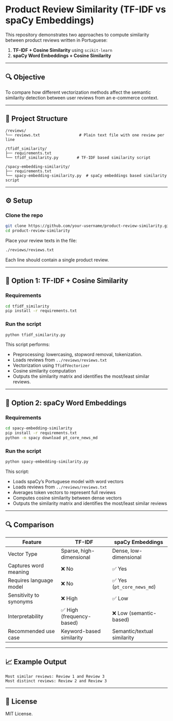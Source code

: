 # Product Review Similarity (TF-IDF vs spaCy Embeddings)

This repository demonstrates two approaches to compute similarity between product reviews written in Portuguese:

1. **TF-IDF + Cosine Similarity** using `scikit-learn`
2. **spaCy Word Embeddings + Cosine Similarity**

---

## 🔍 Objective

To compare how different vectorization methods affect the semantic similarity detection between user reviews from an e-commerce context.

---

## 📂 Project Structure

```
/reviews/
└── reviews.txt                 # Plain text file with one review per line

/tfidf_similarity/
├── requirements.txt
└── tfidf_similarity.py        # TF-IDF based similarity script

/spacy-embedding-similarity/
├── requirements.txt
└── spacy-embedding-similarity.py  # spaCy embeddings based similarity script
```

---

## ⚙️ Setup

### Clone the repo

```bash
git clone https://github.com/your-username/product-review-similarity.git
cd product-review-similarity
```

Place your review texts in the file:

```bash
./reviews/reviews.txt
```

Each line should contain a single product review.

---

## 🧪 Option 1: TF-IDF + Cosine Similarity

### Requirements

```bash
cd tfidf_similarity
pip install -r requirements.txt
```

### Run the script

```bash
python tfidf_similarity.py
```

This script performs:

* Preprocessing: lowercasing, stopword removal, tokenization.
* Loads reviews from `../reviews/reviews.txt`
* Vectorization using `TfidfVectorizer`
* Cosine similarity computation
* Outputs the similarity matrix and identifies the most/least similar reviews.

---

## 🧠 Option 2: spaCy Word Embeddings

### Requirements

```bash
cd spacy-embedding-similarity
pip install -r requirements.txt
python -m spacy download pt_core_news_md
```

### Run the script

```bash
python spacy-embedding-similarity.py
```

This script:

* Loads spaCy’s Portuguese model with word vectors
* Loads reviews from `../reviews/reviews.txt`
* Averages token vectors to represent full reviews
* Computes cosine similarity between dense vectors
* Outputs the similarity matrix and identifies the most/least similar reviews

---

## 🔍 Comparison

| Feature                 | TF-IDF                   | spaCy Embeddings            |
| ----------------------- | ------------------------ | --------------------------- |
| Vector Type             | Sparse, high-dimensional | Dense, low-dimensional      |
| Captures word meaning   | ❌ No                     | ✅ Yes                       |
| Requires language model | ❌ No                     | ✅ Yes (`pt_core_news_md`)   |
| Sensitivity to synonyms | ❌ High                   | ✅ Low                       |
| Interpretability        | ✅ High (frequency-based) | ❌ Low (semantic-based)      |
| Recommended use case    | Keyword-based similarity | Semantic/textual similarity |

---

## 📈 Example Output

```
Most similar reviews: Review 1 and Review 3
Most distinct reviews: Review 2 and Review 3
```

---

## 📜 License

MIT License.
